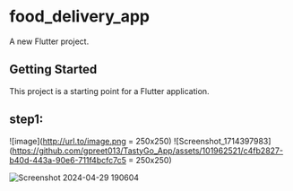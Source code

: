 # food_delivery_app

A new Flutter project.

## Getting Started

This project is a starting point for a Flutter application.
## step1:
![image](http://url.to/image.png = 250x250)
![Screenshot_1714397983](https://github.com/gpreet013/TastyGo_App/assets/101962521/c4fb2827-b40d-443a-90e6-711f4bcfc7c5 = 250x250)

![Screenshot 2024-04-29 190604](https://github.com/gpreet013/TastyGo_App/assets/101962521/caae38ab-e3e6-4da0-85a3-c1d884519b73)
